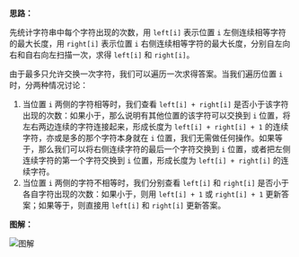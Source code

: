 **思路：**

先统计字符串中每个字符出现的次数，用 `left[i]` 表示位置 `i` 左侧连续相等字符的最大长度，用 `right[i]` 表示位置 `i` 右侧连续相等字符的最大长度，分别自左向右和自右向左扫描一次，求得 `left[i]` 和 `right[i]`。

由于最多只允许交换一次字符，我们可以遍历一次求得答案。当我们遍历位置 `i` 时，分两种情况讨论：

1. 当位置 `i` 两侧的字符相等时，我们查看 `left[i] + right[i]` 是否小于该字符出现的次数：如果小于，那么说明有其他位置的该字符可以交换到 `i` 位置，将左右两边连续的字符连接起来，形成长度为 `left[i] + right[i] + 1` 的连续字符，亦或是多的那个字符本身就在 `i` 位置，我们无需做任何操作。如果等于，那么我们可以将右侧连续字符的最后一个字符交换到 `i` 位置，或者把左侧连续字符的第一个字符交换到 `i` 位置，形成长度为 `left[i] + right[i]` 的连续字符。
2. 当位置 `i` 两侧的字符不相等时，我们分别查看 `left[i]` 和 `right[i]` 是否小于各自字符出现的次数：如果小于，则用 `left[i] + 1` 或 `right[i] + 1` 更新答案；如果等于，则直接用 `left[i]` 和 `right[i]` 更新答案。

**图解：**

![图解](http://qiniu.wenyuetech.cn/1156-1.png)

